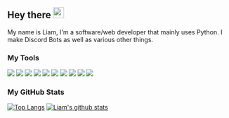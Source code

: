 ## Hey there <img src="https://media.giphy.com/media/hvRJCLFzcasrR4ia7z/giphy.gif" width="25px">

My name is Liam, I'm a software/web developer that mainly uses Python. I make Discord Bots as well as various other things. 

### My Tools
![](https://img.shields.io/badge/OS-Windows-blue?style=flat&logo=windows&logoColor=white&color=2bbc8a)
![](https://img.shields.io/badge/Editor-PyCharm-blue?style=flat&logo=pycharm&logoColor=white&color=2bbc8a)
![](https://img.shields.io/badge/Editor-VSCode-blue?style=flat&logo=visual-studio-code&logoColor=white&color=2bbc8a)
![](https://img.shields.io/badge/Code-Python-blue?style=flat&logo=python&logoColor=white&color=2bbc8a)
![](https://img.shields.io/badge/Code-Lua-blue?style=flat&logo=lua&logoColor=white&color=2bbc8a)
![](https://img.shields.io/badge/Code-HTML5-blue?style=flat&logo=html5&logoColor=white&color=2bbc8a)
![](https://img.shields.io/badge/Tools-Heroku-blue?style=flat&logo=heroku&logoColor=white&color=2bbc8a)
![](https://img.shields.io/badge/Tools-Flask-blue?style=flat&logo=flask&logoColor=white&color=2bbc8a)
![](https://img.shields.io/badge/Tools-Discord-blue?style=flat&logo=discord&logoColor=white&color=2bbc8a)
![](https://img.shields.io/badge/Tools-Git-blue?style=flat&logo=git&logoColor=white&color=2bbc8a)

### My GitHub Stats
[![Top Langs](https://github-readme-stats.vercel.app/api/top-langs/?username=liam1113&hide=css,c&langs_count=5&theme=tokyonight)](https://github.com/liam1113/github-readme-stats)
[![Liam's github stats](https://github-readme-stats.vercel.app/api?username=liam1113&theme=tokyonight&count_private=true&hide=stars)](https://github.com/liam1113/github-readme-stats)
